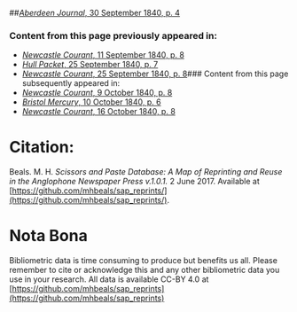 ##[*Aberdeen Journal*, 30 September 1840, p. 4](https://mhbeals.github.io/sap_html/Aberdeen-Journal/Aberdeen-Journal-30-September-1840-p-4)

### Content from this page previously appeared in:
+ [*Newcastle Courant*, 11 September 1840, p. 8](https://mhbeals.github.io/sap_html/Newcastle-Courant/Newcastle-Courant-11-September-1840-p-8)
+ [*Hull Packet*, 25 September 1840, p. 7](https://mhbeals.github.io/sap_html/Hull-Packet/Hull-Packet-25-September-1840-p-7)
+ [*Newcastle Courant*, 25 September 1840, p. 8](https://mhbeals.github.io/sap_html/Newcastle-Courant/Newcastle-Courant-25-September-1840-p-8)### Content from this page subsequently appeared in:
+ [*Newcastle Courant*, 9 October 1840, p. 8](https://mhbeals.github.io/sap_html/Newcastle-Courant/Newcastle-Courant-9-October-1840-p-8)
+ [*Bristol Mercury*, 10 October 1840, p. 6](https://mhbeals.github.io/sap_html/Bristol-Mercury/Bristol-Mercury-10-October-1840-p-6)
+ [*Newcastle Courant*, 16 October 1840, p. 8](https://mhbeals.github.io/sap_html/Newcastle-Courant/Newcastle-Courant-16-October-1840-p-8)
                    
# Citation: 

Beals. M. H. *Scissors and Paste Database: A Map of Reprinting and Reuse in the Anglophone Newspaper Press v.1.0.1.* 2 June 2017. Available at [https://github.com/mhbeals/sap_reprints/](https://github.com/mhbeals/sap_reprints/). 
                    
# Nota Bona

Bibliometric data is time consuming to produce but benefits us all. Please remember to cite or acknowledge this and any other bibliometric data you use in your research. All data is available CC-BY 4.0 at [https://github.com/mhbeals/sap_reprints](https://github.com/mhbeals/sap_reprints)